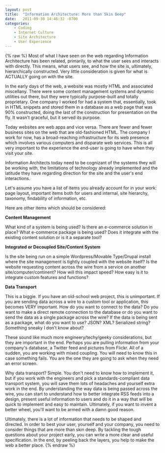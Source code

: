 ```yaml
---
layout: post
title:  "Information Architecture: More than Skin Deep"
date:   2011-09-30 14:46:32 -0700
categories:
    - Coding
    - Internet Culture
    - Site Architecture
    - User Experience
---
```

{% raw %}
Most of what I have seen on the web regarding Information Architecture has been related, primarily, to what the user sees and interacts with directly.  This means, what users see, and how the site is, ultimately, hierarchically constructed.  Very little consideration is given for what is ACTUALLY going on with the site.<!--more-->

In the early days of the web, a website was mostly HTML and associated miscellany.  There were some content management systems and dynamic utilities out there, but they were typically purpose-built and totally proprietary.  One company I worked for had a system that, essentially, took in HTML snippets and stored them in a database as a web page that was 90% constructed, doing the last of the construction for presentation on the fly.  It wasn't graceful, but it served its purpose.

Today websites are web apps and vice versa.  There are fewer and fewer business sites on the web that are old-fashioned HTML.  The company I work for now, has a broad-reaching infrastructure for its web presence which involves various computers and disparate web services.  This is all very important to the experience the end-user is going to have when they visit your site.

Information Architects today need to be cognizant of the systems they will be working with, the limitations of technology already implemented and the latitude they have regarding direction for the site and the user's end interactions.

Let's assume you have a list of items you already account for in your work: page layout, important items both for users and internal, site hierarchy, taxonomy, findability of information, etc.

Here are other items which should be considered:

<strong>Content Management</strong>

What kind of a system is being used?  Is there an e-commerce solution in place? What e-commerce package is being used? Does it integrate with the existing content solution or is it a separate tool?

<strong>Integrated or Decoupled Site/Content System</strong>

Is the site being run on a simple Wordpress/Movable Type/Drupal install where the site management is tightly coupled with the website itself?  Is the website requesting content across the wire from a service on another site/computer/continent? How will this impact speed?  How easy is it to integrate custom features and functions?

<strong>Data Transport</strong>

This is a biggie.  If you have an old-school web project, this is unimportant.  If you are sending data across a wire to a custom tool or application, this becomes VERY important.  How do you want to connect to the data?  Do you want to make a direct remote connection to the database or do you want to send the data as a single package across the wire?  If the data is being sent as a package, what do you want to use? JSON? XML? Serialized string? Something sneaky I don't know about?

These sound like much more engineery/techy/geeky considerations, but they are important in the end.  Perhaps you are pulling information from your company's database, a Twitter feed and pictures from Flickr. All of a sudden, you are working with mixed coupling.  You will need to know this in case something fails.  You are the one they are going to ask when they need an error screen.

Why data transport?  Simple.  You don't need to know how to implement it, but if you work with the engineers and pick a standards-compliant data transport system, you will save them lots of headaches and yourself extra work in the end.  By understanding the way data is being passed across the wire, you can start to understand how to better integrate RSS feeds into a design, present useful information to users and do it in a way that will be quick to implement and easy to maintain.  Ultimately, if you want to invent a better wheel, you'll want to be armed with a damn good reason.

Ultimately, there is a lot of information that needs to be shaped and directed.  In order to best your user, yourself and your company, you need to consider things that are more than skin deep.  By tackling the tough questions about your project early, you can write a more clear and useful specification.  In the end, by peeling back the layers, you help to make the web a better place.
{% endraw %}
    
